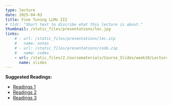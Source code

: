 ```yaml
---
type: lecture
date: 2025-04-03
title: Fine Tuning LLMs III
# tldr: "Short text to discribe what this lecture is about."
thumbnail: /static_files/presentations/lec.jpg
links: 
    # - url: /static_files/presentations/lec.zip
    #   name: notes
    # - url: /static_files/presentations/code.zip
    #   name: codes
    - url: /static_files/2.Coursematerials/Course_Slides/week10/Lecture10_Zhanzhan.pptx
      name: slides
---
```

**Suggested Readings:**
- [Readings 1]({{site.baseurl}}/static_files/2.Coursematerials/Reading_Materials/04.03-How_to_evaluate_the_cognitive_abilities_of_LLMs.pdf)
- [Readings 2]({{site.baseurl}}/static_files/2.Coursematerials/Reading_Materials/04.03-Multiagent_Finetuning-_Self_Improvement_with_Diverse_Reasoning_Chains.pdf)
- [Readings 3]({{site.baseurl}}/static_files/2.Coursematerials/Reading_Materials/04.03-The_unequal_adoption_of_ChatGPT_exacerbates_existing_inequalities_among_workers.pdf)
